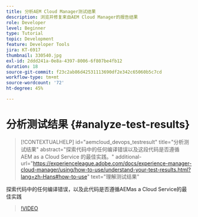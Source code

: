 ```yaml
---
title: 分析AEM Cloud Manager测试结果
description: 浏览并修复来自AEM Cloud Manager的报告结果
role: Developer
level: Beginner
type: Tutorial
topic: Development
feature: Developer Tools
jira: KT-6917
thumbnail: 330540.jpg
exl-id: 2ddd241a-0e8a-4397-8006-6f807be4fb12
duration: 18
source-git-commit: f23c2ab86d42531113690df2e342c65060b5c7cd
workflow-type: tm+mt
source-wordcount: '72'
ht-degree: 45%

---
```


# 分析测试结果 {#analyze-test-results}

>[!CONTEXTUALHELP]
>id="aemcloud_devops_testresult"
>title="分析测试结果"
>abstract="探索代码中的任何编译错误以及这段代码是否遵循 AEM as a Cloud Service 的最佳实践。"
>additional-url="https://experienceleague.adobe.com/docs/experience-manager-cloud-manager/using/how-to-use/understand-your-test-results.html?lang=zh-Hans#how-to-use" text="理解测试结果"

探索代码中的任何编译错误，以及此代码是否遵循AEMas a Cloud Service的最佳实践

>[!VIDEO](https://video.tv.adobe.com/v/330540?quality=12&learn=on)
